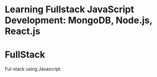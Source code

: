 Learning Fullstack JavaScript Development: MongoDB, Node.js, React.js
=======
# FullStack
Ful-stack using Javascript
